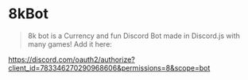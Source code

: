 # 8kBot
> 8k bot is a Currency and fun Discord Bot made in Discord.js with many games!
Add it here:

https://discord.com/oauth2/authorize?client_id=783346270290968606&permissions=8&scope=bot
